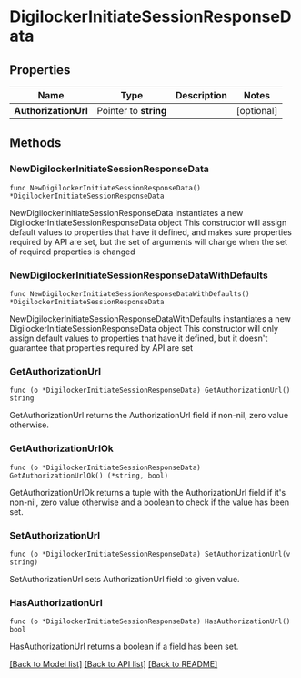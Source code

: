 # DigilockerInitiateSessionResponseData

## Properties

Name | Type | Description | Notes
------------ | ------------- | ------------- | -------------
**AuthorizationUrl** | Pointer to **string** |  | [optional] 

## Methods

### NewDigilockerInitiateSessionResponseData

`func NewDigilockerInitiateSessionResponseData() *DigilockerInitiateSessionResponseData`

NewDigilockerInitiateSessionResponseData instantiates a new DigilockerInitiateSessionResponseData object
This constructor will assign default values to properties that have it defined,
and makes sure properties required by API are set, but the set of arguments
will change when the set of required properties is changed

### NewDigilockerInitiateSessionResponseDataWithDefaults

`func NewDigilockerInitiateSessionResponseDataWithDefaults() *DigilockerInitiateSessionResponseData`

NewDigilockerInitiateSessionResponseDataWithDefaults instantiates a new DigilockerInitiateSessionResponseData object
This constructor will only assign default values to properties that have it defined,
but it doesn't guarantee that properties required by API are set

### GetAuthorizationUrl

`func (o *DigilockerInitiateSessionResponseData) GetAuthorizationUrl() string`

GetAuthorizationUrl returns the AuthorizationUrl field if non-nil, zero value otherwise.

### GetAuthorizationUrlOk

`func (o *DigilockerInitiateSessionResponseData) GetAuthorizationUrlOk() (*string, bool)`

GetAuthorizationUrlOk returns a tuple with the AuthorizationUrl field if it's non-nil, zero value otherwise
and a boolean to check if the value has been set.

### SetAuthorizationUrl

`func (o *DigilockerInitiateSessionResponseData) SetAuthorizationUrl(v string)`

SetAuthorizationUrl sets AuthorizationUrl field to given value.

### HasAuthorizationUrl

`func (o *DigilockerInitiateSessionResponseData) HasAuthorizationUrl() bool`

HasAuthorizationUrl returns a boolean if a field has been set.


[[Back to Model list]](../README.md#documentation-for-models) [[Back to API list]](../README.md#documentation-for-api-endpoints) [[Back to README]](../README.md)


